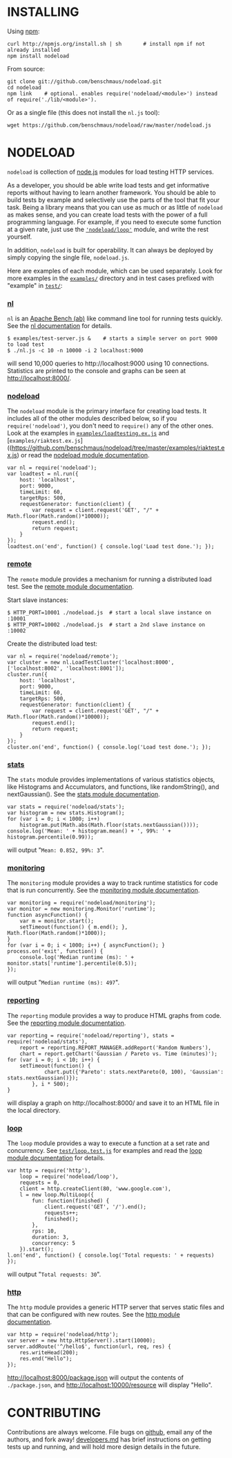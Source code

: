 INSTALLING
================

Using [npm](http://npmjs.org/):

    curl http://npmjs.org/install.sh | sh       # install npm if not already installed
    npm install nodeload

From source:

    git clone git://github.com/benschmaus/nodeload.git
    cd nodeload
    npm link    # optional. enables require('nodeload/<module>') instead of require('./lib/<module>').

Or as a single file (this does not install the `nl.js` tool):

    wget https://github.com/benschmaus/nodeload/raw/master/nodeload.js

NODELOAD
================

`nodeload` is collection of [node.js](http://nodejs.org/) modules for load testing HTTP services.

As a developer, you should be able write load tests and get informative reports without having to learn another framework. You should be able to build tests by example and selectively use the parts of the tool that fit your task. Being a library means that you can use as much or as little of `nodeload` as makes sense, and you can create load tests with the power of a full programming language. For example, if you need to execute some function at a given rate, just use the [`'nodeload/loop'`](https://github.com/benschmaus/nodeload/tree/master/doc/loop.md) module, and write the rest yourself.

In addition, `nodeload` is built for operability. It can always be deployed by simply copying the single file, `nodeload.js`.

Here are examples of each module, which can be used separately. Look for more examples in the [`examples/`](https://github.com/benschmaus/nodeload/tree/master/examples) directory and in test cases prefixed with "example" in [`test/`](https://github.com/benschmaus/nodeload/tree/master/test):

### [nl](https://github.com/benschmaus/nodeload/tree/master/doc/nl.md)

`nl` is an [Apache Bench (ab)](http://httpd.apache.org/docs/2.0/programs/ab.html) like command line tool for running tests quickly. See the [nl documentation](https://github.com/benschmaus/nodeload/tree/master/doc/nl.md) for details.

    $ examples/test-server.js &    # starts a simple server on port 9000 to load test
    $ ./nl.js -c 10 -n 10000 -i 2 localhost:9000

will send 10,000 queries to http://localhost:9000 using 10 connections. Statistics are printed to the console and graphs can be seen at <http://localhost:8000/>.

### [nodeload](https://github.com/benschmaus/nodeload/tree/master/doc/nodeload.md)

The `nodeload` module is the primary interface for creating load tests. It includes all of the other modules described below, so if you `require('nodeload')`, you don't need to `require()` any of the other ones. Look at the examples in [`examples/loadtesting.ex.js`](https://github.com/benschmaus/nodeload/tree/master/examples/loadtesting.ex.js) and [`examples/riaktest.ex.js`]((https://github.com/benschmaus/nodeload/tree/master/examples/riaktest.ex.js) or read the [nodeload module documentation](https://github.com/benschmaus/nodeload/tree/master/doc/nodeload.md).

    var nl = require('nodeload');
    var loadtest = nl.run({
        host: 'localhost',
        port: 9000,
        timeLimit: 60,
        targetRps: 500,
        requestGenerator: function(client) {
            var request = client.request('GET', "/" + Math.floor(Math.random()*10000));
            request.end();
            return request;
        }
    });
    loadtest.on('end', function() { console.log('Load test done.'); });

### [remote](https://github.com/benschmaus/nodeload/tree/master/doc/remote.md)

The `remote` module provides a mechanism for running a distributed load test. See the [remote module documentation](https://github.com/benschmaus/nodeload/tree/master/doc/remote.md).

Start slave instances:

    $ HTTP_PORT=10001 ./nodeload.js  # start a local slave instance on :10001
    $ HTTP_PORT=10002 ./nodeload.js  # start a 2nd slave instance on :10002
    
Create the distributed load test:

    var nl = require('nodeload/remote');
    var cluster = new nl.LoadTestCluster('localhost:8000', ['localhost:8002', 'localhost:8001']);
    cluster.run({
        host: 'localhost',
        port: 9000,
        timeLimit: 60,
        targetRps: 500,
        requestGenerator: function(client) {
            var request = client.request('GET', "/" + Math.floor(Math.random()*10000));
            request.end();
            return request;
        }
    });
    cluster.on('end', function() { console.log('Load test done.'); });

### [stats](https://github.com/benschmaus/nodeload/tree/master/doc/stats.md)

The `stats` module provides implementations of various statistics objects, like Histograms and Accumulators, and functions, like randomString(), and nextGaussian(). See the [stats module documentation](https://github.com/benschmaus/nodeload/tree/master/doc/stats.md).

    var stats = require('nodeload/stats');
    var histogram = new stats.Histogram();
    for (var i = 0; i < 1000; i++) 
        histogram.put(Math.abs(Math.floor(stats.nextGaussian())));
    console.log('Mean: ' + histogram.mean() + ', 99%: ' + histogram.percentile(0.99));

will output "`Mean: 0.852, 99%: 3`".

### [monitoring](https://github.com/benschmaus/nodeload/tree/master/doc/monitoring.md)

The `monitoring` module provides a way to track runtime statistics for code that is run concurrently. See the [monitoring module documentation](https://github.com/benschmaus/nodeload/tree/master/doc/monitoring.md).

    var monitoring = require('nodeload/monitoring');
    var monitor = new monitoring.Monitor('runtime');
    function asyncFunction() {
        var m = monitor.start();
        setTimeout(function() { m.end(); }, Math.floor(Math.random()*1000));
    }
    for (var i = 0; i < 1000; i++) { asyncFunction(); }
    process.on('exit', function() {
        console.log('Median runtime (ms): ' + monitor.stats['runtime'].percentile(0.5));
    });

will output "`Median runtime (ms): 497`".

### [reporting](https://github.com/benschmaus/nodeload/tree/master/doc/reporting.md)

The `reporting` module provides a way to produce HTML graphs from code. See the [reporting module documentation](https://github.com/benschmaus/nodeload/tree/master/doc/reporting.md).

    var reporting = require('nodeload/reporting'), stats = require('nodeload/stats'),
        report = reporting.REPORT_MANAGER.addReport('Random Numbers'),
        chart = report.getChart('Gaussian / Pareto vs. Time (minutes)');
    for (var i = 0; i < 10; i++) {
        setTimeout(function() {
                chart.put({'Pareto': stats.nextPareto(0, 100), 'Gaussian': stats.nextGaussian()});
            }, i * 500);
    }

will display a graph on http://localhost:8000/ and save it to an HTML file in the local directory.

### [loop](https://github.com/benschmaus/nodeload/tree/master/doc/loop.md)

The `loop` module provides a way to execute a function at a set rate and concurrency. See [`test/loop.test.js`](https://github.com/benschmaus/nodeload/tree/master/test/loop.test.js) for examples and read the [loop module documentation](https://github.com/benschmaus/nodeload/tree/master/doc/loop.md) for details.

    var http = require('http'),
        loop = require('nodeload/loop'),
        requests = 0,
        client = http.createClient(80, 'www.google.com'),
        l = new loop.MultiLoop({
            fun: function(finished) { 
                client.request('GET', '/').end();
                requests++;
                finished();
            },
            rps: 10,
            duration: 3,
            concurrency: 5
        }).start();
    l.on('end', function() { console.log('Total requests: ' + requests) });

will output "`Total requests: 30`".

### [http](https://github.com/benschmaus/nodeload/tree/master/doc/http.md)

The `http` module provides a generic HTTP server that serves static files and that can be configured with new routes. See the [http module documentation](https://github.com/benschmaus/nodeload/tree/master/doc/http.md).

    var http = require('nodeload/http');
    var server = new http.HttpServer().start(10000);
    server.addRoute('^/hello$', function(url, req, res) {
        res.writeHead(200);
        res.end("Hello");
    });

<http://localhost:8000/package.json> will output the contents of `./package.json`, and <http://localhost:10000/resource> will display "Hello".


CONTRIBUTING
================
Contributions are always welcome. File bugs on [github](https://github.com/benschmaus/nodeload/issues), email any of the authors, and fork away! [developers.md](https://github.com/benschmaus/nodeload/tree/master/doc/developers.md) has brief instructions on getting tests up and running, and will hold more design details in the future.